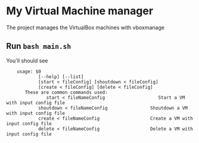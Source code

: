 # My Virtual Machine manager
The project manages the VirtualBox machines with vboxmanage

## Run `bash main.sh`
You'll should see
```
    usage: $0
            [--help] [--list]
            [start < fileConfig] [shoutdown < fileConfig]
            [create < fileConfig] [delete < fileConfig]
       These are common commands used:
               start < fileNameConfig                    Start a VM with input config file
            shoutdown < fileNameConfig                Shoutdown a VM with input config file
            create < fileNameConfig                   Create a VM with input config file
            delete < fileNameConfig                   Delete a VM with input config file
```
